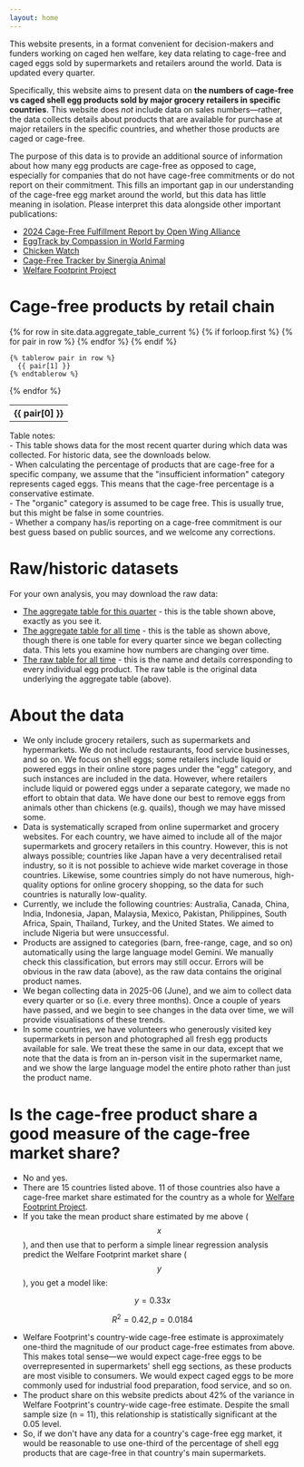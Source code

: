 ```yaml
---
layout: home
---
```


<script src="https://cdn.mathjax.org/mathjax/latest/MathJax.js?config=TeX-AMS-MML_HTMLorMML" type="text/javascript"></script>

This website presents, in a format convenient for decision-makers and funders working on caged hen welfare, key data relating to cage-free and caged eggs sold by supermarkets and retailers around the world. Data is updated every quarter.

Specifically, this website aims to present data on **the numbers of cage-free vs caged shell egg products sold by major grocery retailers in specific countries**. This website does *not* include data on sales numbers—rather, the data collects details about products that are available for purchase at major retailers in the specific countries, and whether those products are caged or cage-free.

The purpose of this data is to provide an additional source of information about how many egg products are cage-free as opposed to cage, especially for companies that do not have cage-free commitments or do not report on their commitment. This fills an important gap in our understanding of the cage-free egg market around the world, but this data has little meaning in isolation. Please interpret this data alongside other important publications:

- [2024 Cage-Free Fulfillment Report by Open Wing Alliance](https://openwingalliance.org/2024-cage-free-fulfillment-report)
- [EggTrack by Compassion in World Farming](https://www.eggtrack.com/en/)
- [Chicken Watch](https://chickenwatch.org/progress-tracker/)
- [Cage-Free Tracker by Sinergia Animal](https://www.cagefreetracker.com/)
- [Welfare Footprint Project](https://welfarefootprint.org/laying-hens/)

# Cage-free products by retail chain

<table>
  {% for row in site.data.aggregate_table_current %}
    {% if forloop.first %}
    <tr>
      {% for pair in row %}
        <th>{{ pair[0] }}</th>
      {% endfor %}
    </tr>
    {% endif %}

    {% tablerow pair in row %}
      {{ pair[1] }}
    {% endtablerow %}
  {% endfor %}
</table>

<div class="tablenotes">
  Table notes:<br />
  - This table shows data for the most recent quarter during which data was collected. For historic data, see the downloads below.<br />
  - When calculating the percentage of products that are cage-free for a specific company, we assume that the "insufficient information" category represents caged eggs. This means that the cage-free percentage is a conservative estimate.<br />
  - The "organic" category is assumed to be cage free. This is usually true, but this might be false in some countries.<br />
  - Whether a company has/is reporting on a cage-free commitment is our best guess based on public sources, and we welcome any corrections.
</div>

# Raw/historic datasets  

For your own analysis, you may download the raw data:  

- [The aggregate table for this quarter](data/aggregate_table_current.csv) - this is the table shown above, exactly as you see it.
- [The aggregate table for all time](data/aggregate_table_alltime.csv) - this is the table as shown above, though there is one table for every quarter since we began collecting data. This lets you examine how numbers are changing over time.
- [The raw table for all time](data/raw_table_alltime.csv) - this is the name and details corresponding to every individual egg product. The raw table is the original data underlying the aggregate table (above).

# About the data  
- We only include grocery retailers, such as supermarkets and hypermarkets. We do not include restaurants, food service businesses, and so on. We focus on shell eggs; some retailers include liquid or powered eggs in their online store pages under the "egg" category, and such instances are included in the data. However, where retailers include liquid or powered eggs under a separate category, we made no effort to obtain that data. We have done our best to remove eggs from animals other than chickens (e.g. quails), though we may have missed some.
- Data is systematically scraped from online supermarket and grocery websites. For each country, we have aimed to include all of the major supermarkets and grocery retailers in this country. However, this is not always possible; countries like Japan have a very decentralised retail industry, so it is not possible to achieve wide market coverage in those countries. Likewise, some countries simply do not have numerous, high-quality options for online grocery shopping, so the data for such countries is naturally low-quality.
- Currently, we include the following countries: Australia, Canada, China, India, Indonesia, Japan, Malaysia, Mexico, Pakistan, Philippines, South Africa, Spain, Thailand, Turkey, and the United States. We aimed to include Nigeria but were unsuccessful.
- Products are assigned to categories (barn, free-range, cage, and so on) automatically using the large language model Gemini. We manually check this classification, but errors may still occur. Errors will be obvious in the raw data (above), as the raw data contains the original product names.
- We began collecting data in 2025-06 (June), and we aim to collect data every quarter or so (i.e. every three months). Once a couple of years have passed, and we begin to see changes in the data over time, we will provide visualisations of these trends.
- In some countries, we have volunteers who generously visited key supermarkets in person and photographed all fresh egg products available for sale. We treat these the same in our data, except that we note that the data is from an in-person visit in the supermarket name, and we show the large language model the entire photo rather than just the product name.  

# Is the cage-free product share a good measure of the cage-free market share?
- No and yes.
- There are 15 countries listed above. 11 of those countries also have a cage-free market share estimated for the country as a whole for [Welfare Footprint Project](https://welfarefootprint.org/laying-hens/).
- If you take the mean product share estimated by me above ($$x$$), and then use that to perform a simple linear regression analysis predict the Welfare Footprint market share ($$y$$), you get a model like:

$$y = 0.33x$$

$$R^2 = 0.42, p = 0.0184$$

- Welfare Footprint's country-wide cage-free estimate is approximately one-third the magnitude of our product cage-free estimates from above. This makes total sense—we would expect cage-free eggs to be overrepresented in supermarkets' shell egg sections, as these products are most visible to consumers. We would expect caged eggs to be more commonly used for industrial food preparation, food service, and so on.
- The product share on this website predicts about 42% of the variance in Welfare Footprint's country-wide cage-free estimate. Despite the small sample size (n = 11), this relationship is statistically significant at the 0.05 level.
- So, if we don't have any data for a country's cage-free egg market, it would be reasonable to use one-third of the percentage of shell egg products that are cage-free in that country's main supermarkets.
